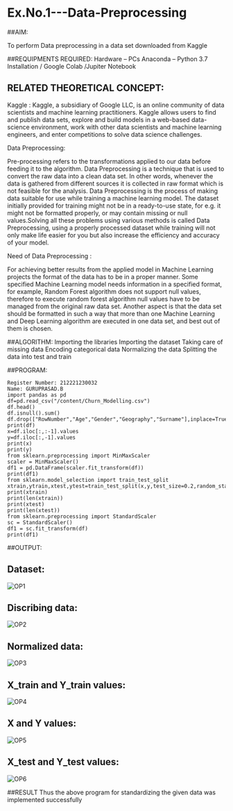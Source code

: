 # Ex.No.1---Data-Preprocessing
##AIM:

To perform Data preprocessing in a data set downloaded from Kaggle

##REQUIPMENTS REQUIRED:
Hardware – PCs
Anaconda – Python 3.7 Installation / Google Colab /Jupiter Notebook

## RELATED THEORETICAL CONCEPT:

Kaggle :
Kaggle, a subsidiary of Google LLC, is an online community of data scientists and machine learning practitioners. Kaggle allows users to find and publish data sets, explore and build models in a web-based data-science environment, work with other data scientists and machine learning engineers, and enter competitions to solve data science challenges.

Data Preprocessing:

Pre-processing refers to the transformations applied to our data before feeding it to the algorithm. Data Preprocessing is a technique that is used to convert the raw data into a clean data set. In other words, whenever the data is gathered from different sources it is collected in raw format which is not feasible for the analysis.
Data Preprocessing is the process of making data suitable for use while training a machine learning model. The dataset initially provided for training might not be in a ready-to-use state, for e.g. it might not be formatted properly, or may contain missing or null values.Solving all these problems using various methods is called Data Preprocessing, using a properly processed dataset while training will not only make life easier for you but also increase the efficiency and accuracy of your model.

Need of Data Preprocessing :

For achieving better results from the applied model in Machine Learning projects the format of the data has to be in a proper manner. Some specified Machine Learning model needs information in a specified format, for example, Random Forest algorithm does not support null values, therefore to execute random forest algorithm null values have to be managed from the original raw data set.
Another aspect is that the data set should be formatted in such a way that more than one Machine Learning and Deep Learning algorithm are executed in one data set, and best out of them is chosen.


##ALGORITHM:
Importing the libraries
Importing the dataset
Taking care of missing data
Encoding categorical data
Normalizing the data
Splitting the data into test and train

##PROGRAM:
~~~
Register Number: 212221230032
Name: GURUPRASAD.B
import pandas as pd
df=pd.read_csv("/content/Churn_Modelling.csv")
df.head()
df.isnull().sum()
df.drop(["RowNumber","Age","Gender","Geography","Surname"],inplace=True,axis=1)
print(df)
x=df.iloc[:,:-1].values
y=df.iloc[:,-1].values
print(x)
print(y)
from sklearn.preprocessing import MinMaxScaler
scaler = MinMaxScaler()
df1 = pd.DataFrame(scaler.fit_transform(df))
print(df1)
from sklearn.model_selection import train_test_split
xtrain,ytrain,xtest,ytest=train_test_split(x,y,test_size=0.2,random_state=2)
print(xtrain)
print(len(xtrain))
print(xtest)
print(len(xtest))
from sklearn.preprocessing import StandardScaler
sc = StandardScaler()
df1 = sc.fit_transform(df)
print(df1)
~~~

##OUTPUT:

## Dataset:

![OP1](https://user-images.githubusercontent.com/95342910/192080344-ea12bdd1-de16-4f92-a8bd-8e4719f2db8d.png)


## Discribing data:

![OP2](https://user-images.githubusercontent.com/95342910/192080363-44fc1b23-5c42-4c94-9bef-0e247067672a.png)

## Normalized data:

![OP3](https://user-images.githubusercontent.com/95342910/192080396-3cbecbe1-0b0b-4d54-a08c-c41fdcd402f8.png)

## X_train and Y_train values: 

![OP4](https://user-images.githubusercontent.com/95342910/192080406-36c27c26-0c0e-4cf9-91fe-cb8990be424a.png)

## X and Y values:

![OP5](https://user-images.githubusercontent.com/95342910/192080422-e20f7e19-4785-4798-98b7-aecb8e7591ee.png)

## X_test and Y_test values:

![OP6](https://user-images.githubusercontent.com/95342910/192080478-7cc7c62b-8b18-441f-820c-d61b632639a3.png)


##RESULT
Thus the above program for standardizing the given data was implemented successfully

